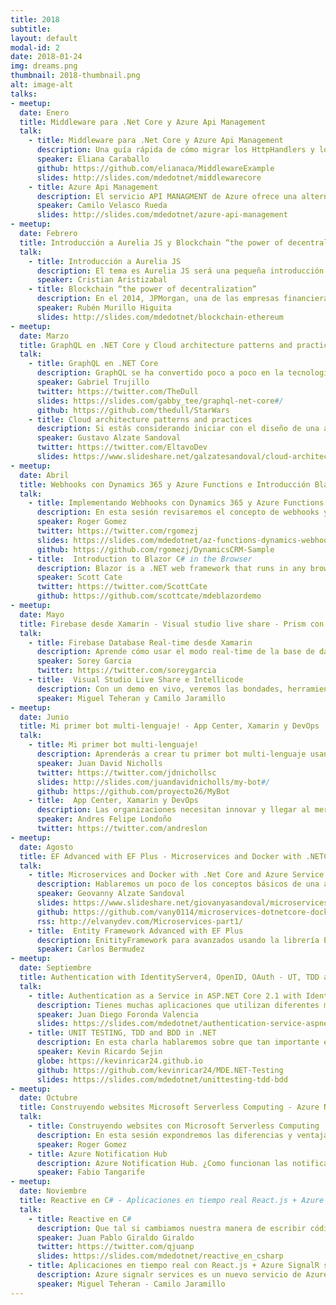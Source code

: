 ```yaml
---
title: 2018
subtitle: 
layout: default
modal-id: 2
date: 2018-01-24
img: dreams.png
thumbnail: 2018-thumbnail.png
alt: image-alt
talks:
- meetup: 
  date: Enero
  title: Middleware para .Net Core y Azure Api Management
  talk:
    - title: Middleware para .Net Core y Azure Api Management
      description: Una guía rápida de cómo migrar los HttpHandlers y los HttpModules al middleware de .NET Core
      speaker: Eliana Caraballo
      github: https://github.com/elianaca/MiddlewareExample
      slides: http://slides.com/mdedotnet/middlewarecore
    - title: Azure Api Management
      description: El servicio API MANAGMENT de Azure ofrece una alternativa muy útil para la gestión y administración de una API, funciona como un proxy que evita que se tenga que crear toda la infraestructura y el código que controla la autenticación, autorización, csantidad de request por usuario, cuotas, ancho de banda y reglas particulares a ciertos usuarios, en lugar de eso el desarrollador solo se debe preocupar por crear el CRUD y hospedarlo en algún lugar del mundo, este servicio de Azure se encarga del resto.
      speaker: Camilo Velasco Rueda
      slides: http://slides.com/mdedotnet/azure-api-management
- meetup: 
  date: Febrero
  title: Introducción a Aurelia JS y Blockchain “the power of decentralization”
  talk:
    - title: Introducción a Aurelia JS
      description: El tema es Aurelia JS será una pequeña introducción de un framework que lleva muy poco tiempo pero ha cogido mucha fuerza por las facilidades que brinda en el desarrollo. Explicaré por qué las personas que no lo conocen lo tienen como opción al momento de hacer aplicaciones sean web o móviles. Para terminar daré indicaciones de cómo deben empezar a trabajar con este framework usando Visual studio 2017.
      speaker: Cristian Aristizabal
    - title: Blockchain “the power of decentralization”
      description: En el 2014, JPMorgan, una de las empresas financieras más grande de Estados Unidos, puso en riesgo datos sensible de más de 76 millones de hogares. En el mismo año el servicio iCloud de Apple sufrió un ataque en el que fotografías altamente sensibles fueron extraídas y utilizadas para chantajear a varias celebridades. En el 2016, el banco de Bangladesh sufrió un ataque cibernético en el que se robaron 81 millones de dólares.
      speaker: Rubén Murillo Higuita
      slides: http://slides.com/mdedotnet/blockchain-ethereum
- meetup: 
  date: Marzo
  title: GraphQL en .NET Core y Cloud architecture patterns and practices
  talk:
    - title: GraphQL en .NET Core
      description: GraphQL se ha convertido poco a poco en la tecnología de mayor expansión para la comunicación con servicios de información, y para muchas personas es la evolución de REST.
      speaker: Gabriel Trujillo
      twitter: https://twitter.com/TheDull
      slides: https://slides.com/gabby_tee/graphql-net-core#/
      github: https://github.com/thedull/StarWars
    - title: Cloud architecture patterns and practices
      description: Si estás considerando iniciar con el diseño de una arquitectura en la nube, bien sea para soportar un nuevo sistema o migrar uno existente, existen importantes aspectos que debes tener en cuenta a la hora de hacerlo. En este espacio hablaremos sobre estilos de arquitectura, patrones, consideraciones de diseño y buenas prácticas pensadas para la nube, entre las cuales podremos compartir experiencias al respecto enfocadas principalmente en Microsoft Azure.
      speaker: Gustavo Alzate Sandoval
      twitter: https://twitter.com/EltavoDev
      slides: https://www.slideshare.net/galzatesandoval/cloud-architecture-patterns-and-pratices
- meetup: 
  date: Abril
  title: Webhooks con Dynamics 365 y Azure Functions e Introducción Blazor C# en Browser
  talk:
    - title: Implementando Webhooks con Dynamics 365 y Azure Functions 
      description: En esta sesión revisaremos el concepto de webhooks y su aplicación en desarrollo de software. Luego hablaremos un poco de la plataforma Dynamics 365 y su modelo de extensibilidad, para finalmente usar una de las nuevas características que nos permitirá responder a eventos lanzados desde la plataforma usando Webhooks con Azure functions
      speaker: Roger Gomez
      twitter: https://twitter.com/rgomezj
      slides: https://slides.com/mdedotnet/az-functions-dynamics-webhooks
      github: https://github.com/rgomezj/DynamicsCRM-Sample
    - title:  Introduction to Blazor C# in the Browser
      description: Blazor is a .NET web framework that runs in any browser. You author Blazor apps using C#/Razor and HTML. Blazor uses only the latest web standards. No plugins or transpilation needed. It runs in the browser on a real .NET runtime (Mono) implemented in WebAssembly that executes normal .NET assemblies. It works in older browsers too by falling back to an asm.js based .NET runtime.
      speaker: Scott Cate 
      twitter: https://twitter.com/ScottCate
      github: https://github.com/scottcate/mdeblazordemo
- meetup: 
  date: Mayo
  title: Firebase desde Xamarin - Visual studio live share - Prism con Xamarin
  talk:
    - title: Firebase Database Real-time desde Xamarin
      description: Aprende cómo usar el modo real-time de la base de datos de Firebase desde Xamarin Android y Xamarin iOS, en una aplicación Xamarin Forms.
      speaker: Sorey Garcia  
      twitter: https://twitter.com/soreygarcia
    - title:  Visual Studio Live Share e Intellicode
      description: Con un demo en vivo, veremos las bondades, herramientas y utilidades que ofrece Visual Studio Live Share e Intellicode que salieron al público en una versión preview en el Microsoft Build.
      speaker: Miguel Teheran y Camilo Jaramillo
- meetup: 
  date: Junio
  title: Mi primer bot multi-lenguaje! - App Center, Xamarin y DevOps
  talk:
    - title: Mi primer bot multi-lenguaje!
      description: Aprenderás a crear tu primer bot multi-lenguaje usando todos los servicios que nos brinda Azure para construir aplicaciones inteligentes que logren brindar una excelente experiencia a nuestros usuarios.
      speaker: Juan David Nicholls 
      twitter: https://twitter.com/jdnichollsc
      slides: http://slides.com/juandavidnicholls/my-bot#/
      github: https://github.com/proyecto26/MyBot
    - title:  App Center, Xamarin y DevOps
      description: Las organizaciones necesitan innovar y llegar al mercado más rápido, por eso, en esta charla conocerás como el App Center nos ayuda a configurar todo lo necesario para desarrollar, implementar y monitorear nuestra aplicación de forma rápida y en pocos pasos.
      speaker: Andres Felipe Londoño 
      twitter: https://twitter.com/andreslon
- meetup: 
  date: Agosto
  title: EF Advanced with EF Plus - Microservices and Docker with .NETCore and Azure SF
  talk:
    - title: Microservices and Docker with .Net Core and Azure Service Fabric
      description: Hablaremos un poco de los conceptos básicos de una arquitectura basada en Microservicios y cómo podemos implementarla usando .Net Core, Docker y Azure Service Fabric, entre otras tecnologías que nos ofrece Microsoft Azure. Además plantearemos un ejemplo práctico para ver nuestra arquitectura en acción!
      speaker: Geovanny Alzate Sandoval
      slides: https://www.slideshare.net/giovanyasandoval/microservices-docker-ddd-cqrs
      github: https://github.com/vany0114/microservices-dotnetcore-docker-servicefabric
      rss: http://elvanydev.com/Microservices-part1/
    - title:  Entity Framework Advanced with EF Plus
      description: EnitityFramework para avanzados usando la librería EF Plus. Resolveremos problemas comunes cuando empezamos a usar EF a fondo sin tener que escribir extensas líneas de codigo.
      speaker: Carlos Bermudez
- meetup: 
  date: Septiembre
  title: Authentication with IdentityServer4, OpenID, OAuth - UT, TDD and BDD in .NET
  talk:
    - title: Authentication as a Service in ASP.NET Core 2.1 with IdentityServer4, OpenID Connect, and OAuth 2.0
      description: Tienes muchas aplicaciones que utilizan diferentes mecanismos de autenticación? es complicado la mantenibilidad por duplicidad en el código relacionado con autenticación y autorización?. En esta charla discutiremos la importancia de tener un provedor de identidad centralizado en el desarrollo de aplicaciones modernas y como frameworks como IdentityServer4 nos ayudan a implementarlo siguiendo los estandares OpenId connect y OAuth2
      speaker: Juan Diego Foronda Valencia
      slides: https://slides.com/mdedotnet/authentication-service-aspnet-core-with-identityserver4-openid-connect-and-oauth
    - title: UNIT TESTING, TDD and BDD in .NET
      description: En esta charla hablaremos sobre que tan importante es para los proyectos aplicar testing y como es la correcta forma de usarlo usando librerias, frameworks y drivers como, Visual Studio Test Tool, Moq, NSubstitute, FakeItEasy, NUnit and Selenium.
      speaker: Kevin Ricardo Sejin
      globe: https://kevinricar24.github.io
      github: https://github.com/kevinricar24/MDE.NET-Testing
      slides: https://slides.com/mdedotnet/unittesting-tdd-bdd
- meetup: 
  date: Octubre
  title: Construyendo websites Microsoft Serverless Computing - Azure Notification Hub
  talk:
    - title: Construyendo websites con Microsoft Serverless Computing
      description: En esta sesión expondremos las diferencias y ventajas de Microsoft Serverless Computing vs PaaS. Luego veremos como crear sitios web usando Azure Storage para los components de Front End y Azure functions para las APIs que accede nuestro sitio web
      speaker: Roger Gomez
    - title: Azure Notification Hub
      description: Azure Notification Hub. ¿Como funcionan las notificaciones?, ¿Como me registro para recibir notificaciones?, ¿Como puedo enviar notificaciones a muchos dispositivos?, ¿Como puedo enviar notificaciones a un usuario especifico?, ¿Como enviar notificaciones sin tener una gran infraestructura? Demo-Android with Firebase.
      speaker: Fabio Tangarife
- meetup: 
  date: Noviembre
  title: Reactive en C# - Aplicaciones en tiempo real React.js + Azure SignalR services
  talk:
    - title: Reactive en C#
      description: Que tal si cambiamos nuestra manera de escribir código y vemos todo como un suceso de eventos al que tenemos que reaccionar? Veremos un escenario (no frontend) en donde podamos aplicar programación reactiva y algunos de sus operadores. Compararemos esto con las otras técnicas de programación asíncrona en C# para sacar conclusiones
      speaker: Juan Pablo Giraldo Giraldo
      twitter: https://twitter.com/qjuanp
      slides: https://slides.com/mdedotnet/reactive_en_csharp
    - title: Aplicaciones en tiempo real con React.js + Azure SignalR services 
      description: Azure signalr services es un nuevo servicio de Azure que provee la posibilidad de incorporar real-time a nuestras aplicaciones de manera fácil y escalable. Vamos hacer un análisis de las arquitecturas y el funcionamiento de este servicio asi como codear algunos ejemplos usando como front-end React.js.
      speaker: Miguel Teheran - Camilo Jaramillo
---
```

